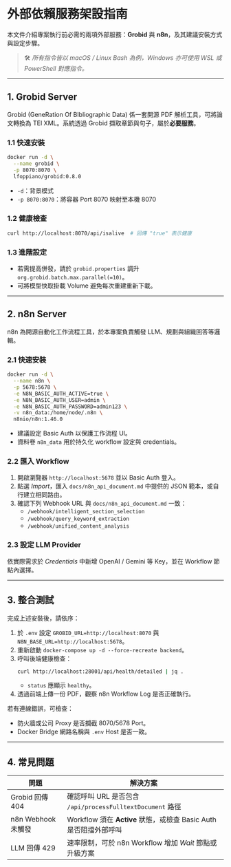 # 外部依賴服務架設指南

本文件介紹專案執行前必需的兩項外部服務：**Grobid** 與 **n8n**，及其建議安裝方式與設定步驟。

> 🛠️ *所有指令皆以 macOS / Linux Bash 為例，Windows 亦可使用 WSL 或 PowerShell 對應指令。*

---

## 1. Grobid Server

Grobid (GeneRation Of BIbliographic Data) 係一套開源 PDF 解析工具，可將論文轉換為 TEI XML。系統透過 Grobid 擷取章節與句子，屬於**必要服務**。

### 1.1 快速安裝

```bash
docker run -d \
  --name grobid \
  -p 8070:8070 \
  lfoppiano/grobid:0.8.0
```

- `-d`：背景模式
- `-p 8070:8070`：將容器 Port 8070 映射至本機 8070

### 1.2 健康檢查

```bash
curl http://localhost:8070/api/isalive  # 回傳 "true" 表示健康
```

### 1.3 進階設定

- 若需提高併發，請於 `grobid.properties` 調升 `org.grobid.batch.max.parallel(=10)`。
- 可將模型快取掛載 Volume 避免每次重建重新下載。

---

## 2. n8n Server

n8n 為開源自動化工作流程工具，於本專案負責觸發 LLM、規劃與組織回答等邏輯。

### 2.1 快速安裝

```bash
docker run -d \
  --name n8n \
  -p 5678:5678 \
  -e N8N_BASIC_AUTH_ACTIVE=true \
  -e N8N_BASIC_AUTH_USER=admin \
  -e N8N_BASIC_AUTH_PASSWORD=admin123 \
  -v n8n_data:/home/node/.n8n \
  n8nio/n8n:1.46.0
```

- 建議設定 Basic Auth 以保護工作流程 UI。
- 資料卷 `n8n_data` 用於持久化 workflow 設定與 credentials。

### 2.2 匯入 Workflow

1. 開啟瀏覽器 `http://localhost:5678` 並以 Basic Auth 登入。
2. 點選 *Import*，匯入 `docs/n8n_api_document.md` 中提供的 JSON 範本，或自行建立相同路由。
3. 確認下列 Webhook URL 與 `docs/n8n_api_document.md` 一致：
   - `/webhook/intelligent_section_selection`
   - `/webhook/query_keyword_extraction`
   - `/webhook/unified_content_analysis`

### 2.3 設定 LLM Provider

依實際需求於 *Credentials* 中新增 OpenAI / Gemini 等 Key，並在 Workflow 節點內選擇。

---

## 3. 整合測試

完成上述安裝後，請依序：

1. 於 `.env` 設定 `GROBID_URL=http://localhost:8070` 與 `N8N_BASE_URL=http://localhost:5678`。
2. 重新啟動 `docker-compose up -d --force-recreate backend`。
3. 呼叫後端健康檢查：
   ```bash
   curl http://localhost:28001/api/health/detailed | jq .
   ```
   - `status` 應顯示 `healthy`。
4. 透過前端上傳一份 PDF，觀察 n8n Workflow Log 是否正確執行。

若有連線錯誤，可檢查：
- 防火牆或公司 Proxy 是否攔截 8070/5678 Port。
- Docker Bridge 網路名稱與 `.env` Host 是否一致。

---

## 4. 常見問題

| 問題 | 解決方案 |
|------|-----------|
| Grobid 回傳 404 | 確認呼叫 URL 是否包含 `/api/processFulltextDocument` 路徑 |
| n8n Webhook 未觸發 | Workflow 須在 **Active** 狀態，或檢查 Basic Auth 是否阻擋外部呼叫 |
| LLM 回傳 429 | 速率限制，可於 n8n Workflow 增加 *Wait* 節點或升級方案 | 